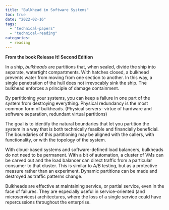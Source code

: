 ```yaml
---
title: "Bulkhead in Software Systems"
toc: true
date: "2022-02-16"
tags:
  - "technical-papers"
  - "technical-reading"
categories: 
  - reading
---
```

**From the book Release It! Second Edition**

In a ship, *bulkheads* are partitions that, when sealed, divide the ship into separate, watertight compartments. With hatches closed, a bulkhead prevents water from moving from one section to another. In this way, a single penetration of the hull does not irrevocably sink the ship. The bulkhead enforces a principle of damage containment.

By partitioning your systems, you can keep a failure in one part of the system from destroying everything. Physical redundancy is the most common form of bulkheads. (Physical servers- virtue of hardware and software separation, redundant virtual partitions)

The goal is to identify the natural boundaries that let you partition the system in a way that is both technically feasible and financially beneficial. The boundaries of this partitioning may be aligned with the callers, with functionality, or with the topology of the system.

With cloud-based systems and software-defined load balancers, bulkheads do not need to be permanent. With a bit of automation, a cluster of VMs can be carved out and the load balancer can direct traffic from a particular consumer to that cluster. This is similar to A/B testing, but as a protective measure rather than an experiment. Dynamic partitions can be made and destroyed as traffic patterns change.

Bulkheads are effective at maintaining service, or partial service, even in the face of failures. They are especially useful in service-oriented (and microservices) architectures, where the loss of a single service could have repercussions throughout the enterprise.